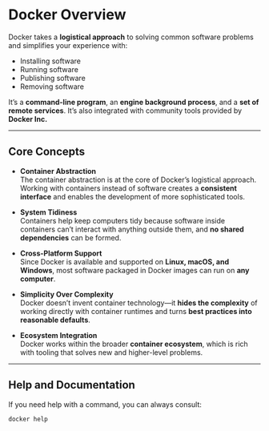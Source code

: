 # Docker Overview

Docker takes a **logistical approach** to solving common software problems and simplifies your experience with:

- Installing software  
- Running software  
- Publishing software  
- Removing software  

It’s a **command-line program**, an **engine background process**, and a **set of remote services**. It’s also integrated with community tools provided by **Docker Inc.**

---

## Core Concepts

- **Container Abstraction**  
  The container abstraction is at the core of Docker’s logistical approach.  
  Working with containers instead of software creates a **consistent interface** and enables the development of more sophisticated tools.

- **System Tidiness**  
  Containers help keep computers tidy because software inside containers can’t interact with anything outside them, and **no shared dependencies** can be formed.

- **Cross-Platform Support**  
  Since Docker is available and supported on **Linux, macOS, and Windows**, most software packaged in Docker images can run on **any computer**.

- **Simplicity Over Complexity**  
  Docker doesn’t invent container technology—it **hides the complexity** of working directly with container runtimes and turns **best practices into reasonable defaults**.

- **Ecosystem Integration**  
  Docker works within the broader **container ecosystem**, which is rich with tooling that solves new and higher-level problems.

---

## Help and Documentation

If you need help with a command, you can always consult:

```bash
docker help

